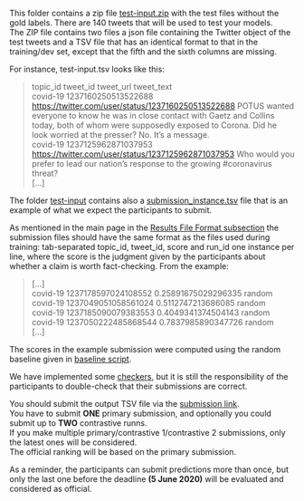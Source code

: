 This folder contains a zip file [test-input.zip](test-input.zip) with the test files without the gold labels. 
There are 140 tweets that will be used to test your models. 
<br>
The ZIP file contains two files a json file containing the Twitter object of the test tweets and a TSV file that has an identical format to that in the training/dev set, except that the fifth and the sixth columns are missing.  

For instance, test-input.tsv looks like this:

> topic_id	tweet_id	tweet_url	tweet_text <br>
> covid-19	1237160250513522688	https://twitter.com/user/status/1237160250513522688	POTUS wanted everyone to know he was in close contact with Gaetz and Collins today, both of whom were supposedly exposed to Corona. Did he look worried at the presser? No. It’s a message. <br>
> covid-19	1237125962871037953	https://twitter.com/user/status/1237125962871037953	Who would you prefer to lead our nation’s response to the growing #coronavirus threat? <br>
> [...]

The folder [test-input](./) contains also a [submission_instance.tsv](submission_instance.tsv) file that is an example of what we 
expect the participants to submit.

As mentioned in the main page in the [Results File Format subsection](https://github.com/sshaar/clef2020-factchecking-task1#results-file) the submission files should have the same format as the files used during training: tab-separated topic_id, tweet_id, score and run_id one instance per line, where the score is the judgment given by the participants about whether a claim is worth fact-checking.
From the example:

> [...] <br>
> covid-19	1237178597024108552	0.25891675029296335	random <br>
> covid-19	1237049051058561024	0.5112747213686085	random <br> 
> covid-19	1237185090079383553	0.4049341374504143	random <br>
> covid-19	1237050222485868544	0.7837985890347726	random <br>
> [...]

The scores in the example submission were computed using the random baseline given in [baseline script](../baselines/baselines.py).

We have implemented some [checkers](../format_checker/main.py), but it is still the responsibility of the participants to double-check that their submissions are correct. <br>

You should submit the output TSV file via the [submission link](https://docs.google.com/forms/d/e/1FAIpQLSfsBfruzsYLg9mngQmLkKjBeyazxeAD-uknonXqJhVoozsKDg/viewform). 
<br>
You have to submit **ONE** primary submission, and optionally you could submit up to **TWO** contrastive runns. 
<br>
If you make multiple primary/contrastive 1/contrastive 2 submissions, only the latest ones will be considered.
<br>
The official ranking will be based on the primary submission.

As a reminder, the participants can submit predictions more than once, but only the last one before the deadline 
**(5 June 2020)** will be evaluated and considered as official. 
